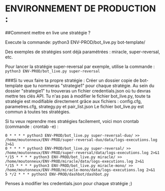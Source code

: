 # ENVIRONNEMENT DE PRODUCTION :
##Comment mettre en live une stratégie ?

Execute la commande:  python3 ENV-PROD/bot_live.py bot-template/

Des exemples de stratégies sont déjà paramétrées : miracle, super-reversal, etc.

Pour lancer la stratégie super-reversal par exemple, utilise la commande : ```python3 ENV-PROD/bot_live.py super-reversal```

###Si tu veux faire ta propre stratégie :
Créer un dossier copie de bot-template que tu nommeras "strategie1" pour chaque stratégie.
Au sein du dossier "strategie1" tu trouveras un fichier credentials.json où tu devras mettre tes clés API.
Tu n'as pas à modifier le fichier bot_live.py, toute ta stratégie est modifiable directement grâce aux fichiers : config.cfg, parametres.cfg, strategy.py et pair_list.json
Le fichier bot_live.py est commun à toutes tes stratégies.

Si tu veux reprendre mes stratégies facilement, voici mon crontab (commande : crontab -e) :
```
0 * * * * python3 ENV-PROD/bot_live.py super-reversal-duo/ >> /home/moutonneux/ENV-PROD/super-reversal-duo/data/logs-executions.log 2>&1
0 * * * * python3 ENV-PROD/bot_live.py super-reversal/ >> /home/moutonneux/ENV-PROD/super-reversal/data/logs-executions.log 2>&1
*/15 * * * * python3 ENV-PROD/bot_live.py miracle/ >> /home/moutonneux/ENV-PROD/miracle/data/logs-executions.log 2>&1
*/15 * * * * python3 ENV-PROD/bot_live.py miracle-mono/ >> /home/moutonneux/ENV-PROD/miracle-mono/data/logs-executions.log 2>&1
5 */2 * * * python3 ENV-PROD/dashbot/dashbot.py
```
Penses à modifier les credentials.json pour chaque stratégie ;)
